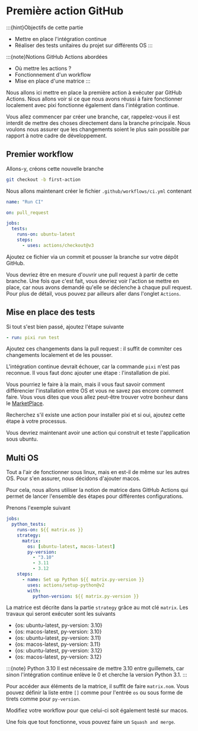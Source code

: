 # Première action GitHub

:::{hint}Objectifs de cette partie
- Mettre en place l'intégration continue
- Réaliser des tests unitaires du projet sur différents OS
:::

:::{note}Notions GitHub Actions abordées
- Où mettre les actions ?
- Fonctionnement d'un workflow
- Mise en place d'une matrice
:::

Nous allons ici mettre en place la première action à exécuter par GitHub Actions. Nous allons voir si ce que nous avons réussi à faire fonctionner localement avec pixi fonctionne également dans l'intégration continue.

Vous allez commencer par créer une branche, car, rappelez-vous il est interdit de mettre des choses directement dans la branche principale. Nous voulons nous assurer que les changements soient le plus sain possible par rapport à notre cadre de développement.


## Premier workflow

Allons-y, créons cette nouvelle branche

```bash
git checkout -b first-action
```

Nous allons maintenant créer le fichier `.github/workflows/ci.yml` contenant

```yaml
name: "Run CI"

on: pull_request

jobs:
  tests:
    runs-on: ubuntu-latest
    steps:
      - uses: actions/checkout@v3

```

Ajoutez ce fichier via un commit et pousser la branche sur votre dépôt GitHub.

Vous devriez être en mesure d'ouvrir une pull request à partir de cette branche. Une fois que c'est fait, vous devriez voir l'action se mettre en place, car nous avons demandé qu'elle se déclenche à chaque pull request. Pour plus de détail, vous pouvez par ailleurs aller dans l'onglet `Actions`.

## Mise en place des tests

Si tout s'est bien passé, ajoutez l'étape suivante

```yaml
- run: pixi run test
```

Ajoutez ces changements dans la pull request : il suffit de commiter ces changements localement et de les pousser.

L'intégration continue devrait échouer, car la commande `pixi` n'est pas reconnue. Il vous faut donc ajouter une étape : l'installation de pixi.

Vous pourriez le faire à la main, mais il vous faut savoir comment différencier l'installation entre OS et vous ne savez pas encore comment faire. Vous vous dites que vous allez peut-être trouver votre bonheur dans le [MarketPlace](https://github.com/marketplace?type=actions).

Recherchez s'il existe une action pour installer pixi et si oui, ajoutez cette étape à votre processus.

Vous devriez maintenant avoir une action qui construit et teste l'application sous ubuntu.

## Multi OS

Tout a l'air de fonctionner sous linux, mais en est-il de même sur les autres OS. Pour s'en assurer, nous décidons d'ajouter macos.

Pour cela, nous allons utiliser la notion de matrice dans GitHub Actions qui permet de lancer l'ensemble des étapes pour différentes configurations.

Prenons l'exemple suivant

```yaml
jobs:
  python_tests:
    runs-on: ${{ matrix.os }}
    strategy:
      matrix:
        os: [ubuntu-latest, macos-latest]
        py-version:
          - "3.10"
          - 3.11
          - 3.12
    steps:
      - name: Set up Python ${{ matrix.py-version }}
        uses: actions/setup-python@v2
        with:
          python-version: ${{ matrix.py-version }}
```

La matrice est décrite dans la partie `strategy` grâce au mot clé `matrix`. Les travaux qui seront exécuter sont les suivants

- {os: ubuntu-latest, py-version: 3.10}
- {os: macos-latest, py-version: 3.10}
- {os: ubuntu-latest, py-version: 3.11}
- {os: macos-latest, py-version: 3.11}
- {os: ubuntu-latest, py-version: 3.12}
- {os: macos-latest, py-version: 3.12}

:::{note} Python 3.10
Il est nécessaire de mettre 3.10 entre guillemets, car sinon l'intégration continue enlève le 0 et cherche la version Python 3.1.
:::

Pour accéder aux éléments de la matrice, il suffit de faire `matrix.nom`. Vous pouvez définir la liste entre `[]` comme pour l'entrée `os` ou sous forme de tirets comme pour `py-version`.

Modifiez votre workflow pour que celui-ci soit également testé sur macos.

Une fois que tout fonctionne, vous pouvez faire un `Squash and merge`.
